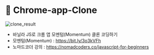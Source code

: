 # 📌 Chrome-app-Clone
![clone_result](/필기/img/clone_result.gif)

- 바닐라 JS로 크롬 앱 모멘텀(Momentum) 클론 코딩하기
- 모멘텀(Momentum) : https://bit.ly/3o3kVFh
- 노마드코더 강의 : https://nomadcoders.co/javascript-for-beginners
